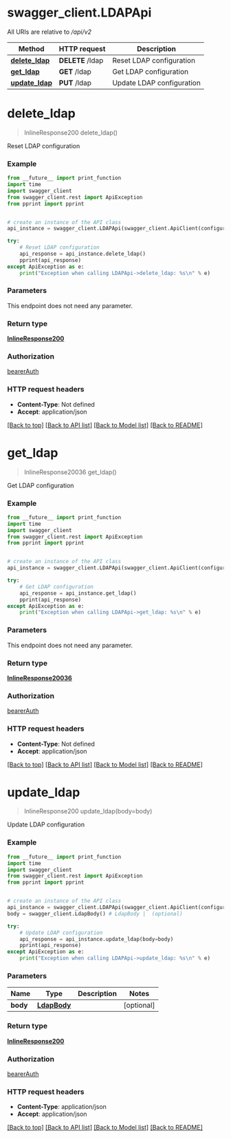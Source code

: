 # swagger_client.LDAPApi

All URIs are relative to */api/v2*

Method | HTTP request | Description
------------- | ------------- | -------------
[**delete_ldap**](LDAPApi.md#delete_ldap) | **DELETE** /ldap | Reset LDAP configuration
[**get_ldap**](LDAPApi.md#get_ldap) | **GET** /ldap | Get LDAP configuration
[**update_ldap**](LDAPApi.md#update_ldap) | **PUT** /ldap | Update LDAP configuration

# **delete_ldap**
> InlineResponse200 delete_ldap()

Reset LDAP configuration

### Example
```python
from __future__ import print_function
import time
import swagger_client
from swagger_client.rest import ApiException
from pprint import pprint


# create an instance of the API class
api_instance = swagger_client.LDAPApi(swagger_client.ApiClient(configuration))

try:
    # Reset LDAP configuration
    api_response = api_instance.delete_ldap()
    pprint(api_response)
except ApiException as e:
    print("Exception when calling LDAPApi->delete_ldap: %s\n" % e)
```

### Parameters
This endpoint does not need any parameter.

### Return type

[**InlineResponse200**](InlineResponse200.md)

### Authorization

[bearerAuth](../README.md#bearerAuth)

### HTTP request headers

 - **Content-Type**: Not defined
 - **Accept**: application/json

[[Back to top]](#) [[Back to API list]](../README.md#documentation-for-api-endpoints) [[Back to Model list]](../README.md#documentation-for-models) [[Back to README]](../README.md)

# **get_ldap**
> InlineResponse20036 get_ldap()

Get LDAP configuration

### Example
```python
from __future__ import print_function
import time
import swagger_client
from swagger_client.rest import ApiException
from pprint import pprint


# create an instance of the API class
api_instance = swagger_client.LDAPApi(swagger_client.ApiClient(configuration))

try:
    # Get LDAP configuration
    api_response = api_instance.get_ldap()
    pprint(api_response)
except ApiException as e:
    print("Exception when calling LDAPApi->get_ldap: %s\n" % e)
```

### Parameters
This endpoint does not need any parameter.

### Return type

[**InlineResponse20036**](InlineResponse20036.md)

### Authorization

[bearerAuth](../README.md#bearerAuth)

### HTTP request headers

 - **Content-Type**: Not defined
 - **Accept**: application/json

[[Back to top]](#) [[Back to API list]](../README.md#documentation-for-api-endpoints) [[Back to Model list]](../README.md#documentation-for-models) [[Back to README]](../README.md)

# **update_ldap**
> InlineResponse200 update_ldap(body=body)

Update LDAP configuration

### Example
```python
from __future__ import print_function
import time
import swagger_client
from swagger_client.rest import ApiException
from pprint import pprint


# create an instance of the API class
api_instance = swagger_client.LDAPApi(swagger_client.ApiClient(configuration))
body = swagger_client.LdapBody() # LdapBody |  (optional)

try:
    # Update LDAP configuration
    api_response = api_instance.update_ldap(body=body)
    pprint(api_response)
except ApiException as e:
    print("Exception when calling LDAPApi->update_ldap: %s\n" % e)
```

### Parameters

Name | Type | Description  | Notes
------------- | ------------- | ------------- | -------------
 **body** | [**LdapBody**](LdapBody.md)|  | [optional] 

### Return type

[**InlineResponse200**](InlineResponse200.md)

### Authorization

[bearerAuth](../README.md#bearerAuth)

### HTTP request headers

 - **Content-Type**: application/json
 - **Accept**: application/json

[[Back to top]](#) [[Back to API list]](../README.md#documentation-for-api-endpoints) [[Back to Model list]](../README.md#documentation-for-models) [[Back to README]](../README.md)

